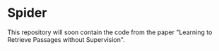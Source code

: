 # Spider

This repository will soon contain the code from the paper "Learning to Retrieve Passages without Supervision".
